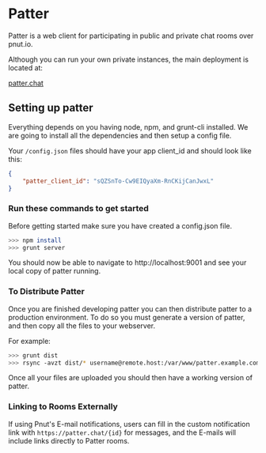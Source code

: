 Patter
======

Patter is a web client for participating in public and private chat
rooms over pnut.io.

Although you can run your own private instances, the main deployment
is located at:

[patter.chat](https://patter.chat)

## Setting up patter

Everything depends on you having node, npm, and grunt-cli installed. We are going to install all the dependencies and then setup a config file.

Your `/config.json` files should have your app client_id and should look like this:

```json
{
    "patter_client_id": "sQZSnTo-Cw9EIQyaXm-RnCKijCanJwxL"
}
```

### Run these commands to get started

Before getting started make sure you have created a config.json file.

```sh
>>> npm install
>>> grunt server
```

You should now be able to navigate to http://localhost:9001 and see your local copy of patter running.

### To Distribute Patter

Once you are finished developing patter you can then distribute patter to a production environment. To do so you must generate a version of patter, and then copy all the files to your webserver.

For example:

```sh
>>> grunt dist
>>> rsync -avzt dist/* username@remote.host:/var/www/patter.example.com/
```

Once all your files are uploaded you should then have a working version of patter.


### Linking to Rooms Externally

If using Pnut's E-mail notifications, users can fill in the custom notification link with `https://patter.chat/{id}` for messages, and the E-mails will include links directly to Patter rooms.
